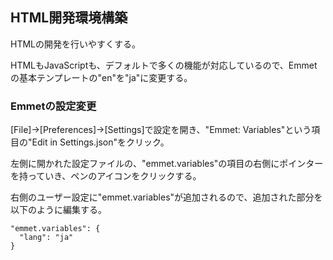 ## HTML開発環境構築

HTMLの開発を行いやすくする。

HTMLもJavaScriptも、デフォルトで多くの機能が対応しているので、Emmetの基本テンプレートの"en"を"ja"に変更する。

### Emmetの設定変更

[File]→[Preferences]→[Settings]で設定を開き、"Emmet: Variables"という項目の"Edit in Settings.json"をクリック。

左側に開かれた設定ファイルの、"emmet.variables"の項目の右側にポインターを持っていき、ペンのアイコンをクリックする。

右側のユーザー設定に"emmet.variables"が追加されるので、追加された部分を以下のように編集する。

```
"emmet.variables": {
  "lang": "ja"
}
```
